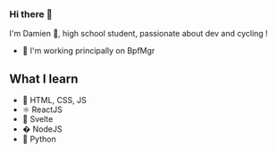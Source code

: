 ### Hi there 👋
I'm Damien 🐙, high school student, passionate about dev and cycling !
- 🚀 I'm working principally on BpfMgr
## What I learn
- 📙 HTML, CSS, JS
- ⚛ ReactJS
- 🧪 Svelte
- � NodeJS
- 🐍 Python

<!--
**DamienSn/DamienSn** is a ✨ _special_ ✨ repository because its `README.md` (this file) appears on your GitHub profile.

Here are some ideas to get you started:

- 🔭 I’m currently working on ...
- 🌱 I’m currently learning ...
- 👯 I’m looking to collaborate on ...
- 🤔 I’m looking for help with ...
- 💬 Ask me about ...
- 📫 How to reach me: ...
- 😄 Pronouns: ...
- ⚡ Fun fact: ...
-->
